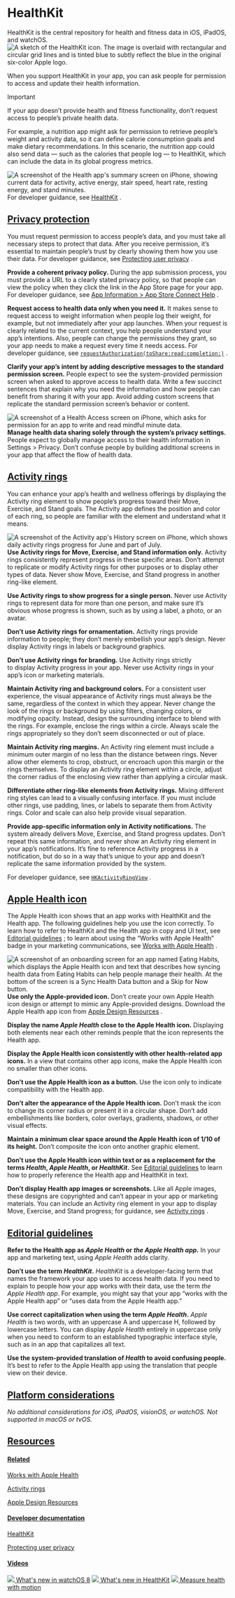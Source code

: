 HealthKit
=========

HealthKit is the central repository for health and fitness data in iOS, iPadOS, and watchOS.![A sketch of the HealthKit icon. The image is overlaid with rectangular and circular grid lines and is tinted blue to subtly reflect the blue in the original six-color Apple logo.](https://docs-assets.developer.apple.com/published/1ea6de75ffe8173e0253ce0b4bf27b83/technologies-HealthKit-intro@2x.png)

When you support HealthKit in your app, you can ask people for permission to access and update their health information.

Important

If your app doesn’t provide health and fitness functionality, don’t request access to people’s private health data.

For example, a nutrition app might ask for permission to retrieve people’s weight and activity data, so it can define calorie consumption goals and make dietary recommendations. In this scenario, the nutrition app could also send data — such as the calories that people log — to HealthKit, which can include the data in its global progress metrics.

![A screenshot of the Health app's summary screen on iPhone, showing current data for activity, active energy, stair speed, heart rate, resting energy, and stand minutes.](https://docs-assets.developer.apple.com/published/fdb416a7e3e60d832ba22dd317fae712/health-summary@2x.png)For developer guidance, see [HealthKit](/documentation/healthkit)
.

[Privacy protection](/design/human-interface-guidelines/healthkit#Privacy-protection)
-------------------------------------------------------------------------------------

You must request permission to access people’s data, and you must take all necessary steps to protect that data. After you receive permission, it’s essential to maintain people’s trust by clearly showing them how you use their data. For developer guidance, see [Protecting user privacy](/documentation/healthkit/protecting_user_privacy)
.

**Provide a coherent privacy policy.** During the app submission process, you must provide a URL to a clearly stated privacy policy, so that people can view the policy when they click the link in the App Store page for your app. For developer guidance, see [App Information > App Store Connect Help](https://help.apple.com/app-store-connect/#/dev219b53a88)
.

**Request access to health data only when you need it.** It makes sense to request access to weight information when people log their weight, for example, but not immediately after your app launches. When your request is clearly related to the current context, you help people understand your app’s intentions. Also, people can change the permissions they grant, so your app needs to make a request every time it needs access. For developer guidance, see [`requestAuthorization(toShare:read:completion:)`](/documentation/healthkit/hkhealthstore/1614152-requestauthorization)
.

**Clarify your app’s intent by adding descriptive messages to the standard permission screen.** People expect to see the system-provided permission screen when asked to approve access to health data. Write a few succinct sentences that explain why you need the information and how people can benefit from sharing it with your app. Avoid adding custom screens that replicate the standard permission screen’s behavior or content.

![A screenshot of a Health Access screen on iPhone, which asks for permission for an app to write and read mindful minute data.](https://docs-assets.developer.apple.com/published/68014b16fae04d2ed8dfeecee91a4c39/health-access-requests@2x.png)**Manage health data sharing solely through the system’s privacy settings.** People expect to globally manage access to their health information in Settings > Privacy. Don’t confuse people by building additional screens in your app that affect the flow of health data.

[Activity rings](/design/human-interface-guidelines/healthkit#Activity-rings)
-----------------------------------------------------------------------------

You can enhance your app’s health and wellness offerings by displaying the Activity ring element to show people’s progress toward their Move, Exercise, and Stand goals. The Activity app defines the position and color of each ring, so people are familiar with the element and understand what it means.

![A screenshot of the Activity app's History screen on iPhone, which shows daily activity rings progress for June and part of July.](https://docs-assets.developer.apple.com/published/26eb6fb57c43110b544e51e0760790d5/activity-months@2x.png)**Use Activity rings for Move, Exercise, and Stand information only.** Activity rings consistently represent progress in these specific areas. Don’t attempt to replicate or modify Activity rings for other purposes or to display other types of data. Never show Move, Exercise, and Stand progress in another ring-like element.

**Use Activity rings to show progress for a single person.** Never use Activity rings to represent data for more than one person, and make sure it’s obvious whose progress is shown, such as by using a label, a photo, or an avatar.

**Don’t use Activity rings for ornamentation.** Activity rings provide information to people; they don’t merely embellish your app’s design. Never display Activity rings in labels or background graphics.

**Don’t use Activity rings for branding.** Use Activity rings strictly to display Activity progress in your app. Never use Activity rings in your app’s icon or marketing materials.

**Maintain Activity ring and background colors.** For a consistent user experience, the visual appearance of Activity rings must always be the same, regardless of the context in which they appear. Never change the look of the rings or background by using filters, changing colors, or modifying opacity. Instead, design the surrounding interface to blend with the rings. For example, enclose the rings within a circle. Always scale the rings appropriately so they don’t seem disconnected or out of place.

**Maintain Activity ring margins.** An Activity ring element must include a minimum outer margin of no less than the distance between rings. Never allow other elements to crop, obstruct, or encroach upon this margin or the rings themselves. To display an Activity ring element within a circle, adjust the corner radius of the enclosing view rather than applying a circular mask.

**Differentiate other ring-like elements from Activity rings.** Mixing different ring styles can lead to a visually confusing interface. If you must include other rings, use padding, lines, or labels to separate them from Activity rings. Color and scale can also help provide visual separation.

**Provide app-specific information only in Activity notifications.** The system already delivers Move, Exercise, and Stand progress updates. Don’t repeat this same information, and never show an Activity ring element in your app’s notifications. It’s fine to reference Activity progress in a notification, but do so in a way that’s unique to your app and doesn’t replicate the same information provided by the system.

For developer guidance, see [`HKActivityRingView`](/documentation/healthkit/hkactivityringview)
.

[Apple Health icon](/design/human-interface-guidelines/healthkit#Apple-Health-icon)
-----------------------------------------------------------------------------------

The Apple Health icon shows that an app works with HealthKit and the Health app. The following guidelines help you use the icon correctly. To learn how to refer to HealthKit and the Health app in copy and UI text, see [Editorial guidelines](/design/human-interface-guidelines/healthkit#Editorial-guidelines)
; to learn about using the “Works with Apple Health” badge in your marketing communications, see [Works with Apple Health](https://developer.apple.com/health-fitness/works-with-apple-health/)
.

![A screenshot of an onboarding screen for an app named Eating Habits, which displays the Apple Health icon and text that describes how syncing health data from Eating Habits can help people manage their health. At the bottom of the screen is a Sync Health Data button and a Skip for Now button.](https://docs-assets.developer.apple.com/published/50410b9d99b8e796d03d763d8dddc14c/health-icon-onboard-screen@2x.png)**Use only the Apple-provided icon.** Don’t create your own Apple Health icon design or attempt to mimic any Apple-provided designs. Download the Apple Health app icon from [Apple Design Resources](https://developer.apple.com/design/resources/#technologies)
.

**Display the name *Apple Health* close to the Apple Health icon.** Displaying both elements near each other reminds people that the icon represents the Health app.

**Display the Apple Health icon consistently with other health-related app icons.** In a view that contains other app icons, make the Apple Health icon no smaller than other icons.

**Don’t use the Apple Health icon as a button.** Use the icon only to indicate compatibility with the Health app.

**Don’t alter the appearance of the Apple Health icon.** Don’t mask the icon to change its corner radius or present it in a circular shape. Don’t add embellishments like borders, color overlays, gradients, shadows, or other visual effects.

**Maintain a minimum clear space around the Apple Health icon of 1/10 of its height.** Don’t composite the icon onto another graphic element.

**Don’t use the Apple Health icon within text or as a replacement for the terms *Health*, *Apple Health*, or *HealthKit*.** See [Editorial guidelines](/design/human-interface-guidelines/healthkit#Editorial-guidelines)
 to learn how to properly reference the Health app and HealthKit in text.

**Don’t display Health app images or screenshots.** Like all Apple images, these designs are copyrighted and can’t appear in your app or marketing materials. You can include an Activity ring element in your app to display Move, Exercise, and Stand progress; for guidance, see [Activity rings](/design/human-interface-guidelines/healthkit#Activity-rings)
.

[Editorial guidelines](/design/human-interface-guidelines/healthkit#Editorial-guidelines)
-----------------------------------------------------------------------------------------

**Refer to the Health app as *Apple Health* or *the Apple Health app*.** In your app and marketing text, using *Apple Health* adds clarity.

**Don’t use the term *HealthKit*.** *HealthKit* is a developer-facing term that names the framework your app uses to access health data. If you need to explain to people how your app works with their data, use the term *the Apple Health app*. For example, you might say that your app “works with the Apple Health app” or “uses data from the Apple Health app.”

**Use correct capitalization when using the term *Apple Health*.** *Apple Health* is two words, with an uppercase A and uppercase H, followed by lowercase letters. You can display *Apple Health* entirely in uppercase only when you need to conform to an established typographic interface style, such as in an app that capitalizes all text.

**Use the system-provided translation of *Health* to avoid confusing people.** It’s best to refer to the Apple Health app using the translation that people view on their device.

[Platform considerations](/design/human-interface-guidelines/healthkit#Platform-considerations)
-----------------------------------------------------------------------------------------------

*No additional considerations for iOS, iPadOS, visionOS, or watchOS. Not supported in macOS or tvOS.*

[Resources](/design/human-interface-guidelines/healthkit#Resources)
-------------------------------------------------------------------

#### [Related](/design/human-interface-guidelines/healthkit#Related)

[Works with Apple Health](https://developer.apple.com/health-fitness/works-with-apple-health/)


[Activity rings](/design/human-interface-guidelines/activity-rings)


[Apple Design Resources](https://developer.apple.com/design/resources/#technologies)


#### [Developer documentation](/design/human-interface-guidelines/healthkit#Developer-documentation)

[HealthKit](/documentation/healthkit)


[Protecting user privacy](/documentation/healthkit/protecting_user_privacy)


#### [Videos](/design/human-interface-guidelines/healthkit#Videos)

[![](https://devimages-cdn.apple.com/wwdc-services/images/119/8D3FA0CE-F9A3-4CD8-82D2-375A2BA54AF1/4843_wide_250x141_1x.jpg) What's new in watchOS 8](https://developer.apple.com/videos/play/wwdc2021/10002) 
[![](https://devimages-cdn.apple.com/wwdc-services/images/49/42233DDA-A227-444B-9920-F497ADA7752A/3869_wide_250x141_1x.jpg) What's new in HealthKit](https://developer.apple.com/videos/play/wwdc2020/10182) 
[![](https://devimages-cdn.apple.com/wwdc-services/images/119/5077B5B0-643B-4E31-9C5E-6E766326D3F3/5225_wide_250x141_1x.jpg) Measure health with motion](https://developer.apple.com/videos/play/wwdc2021/10287) 
